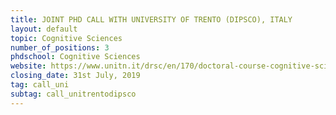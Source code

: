 ```yaml
---
title: JOINT PHD CALL WITH UNIVERSITY OF TRENTO (DIPSCO), ITALY  
layout: default
topic: Cognitive Sciences
number_of_positions: 3
phdschool: Cognitive Sciences
website: https://www.unitn.it/drsc/en/170/doctoral-course-cognitive-science 
closing_date: 31st July, 2019
tag: call_uni
subtag: call_unitrentodipsco
---
```

